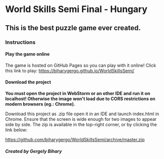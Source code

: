 # World Skills Semi Final - Hungary
## This is the best puzzle game ever created.
### Instructions
#### Play the game online
The game is hosted on GitHub Pages so you can play with it online! Click this link to play:
https://biharygergo.github.io/WorldSkillsSemi/
#### Download the project
**You must open the project in WebStorm or an other IDE and run it on localhost! Otherwise the image won't load due to CORS restrictions on modern browsers (eg.: Chrome).**

Download this project as .zip file open it in an IDE and launch index.html in Chrome.
Ensure that the screen is wide enough for two images to appear side by side. 
The zip is available in the top-right corner, or by clicking the link below: 

https://github.com/biharygergo/WorldSkillsSemi/archive/master.zip



##### Created by Gergely Bihary
